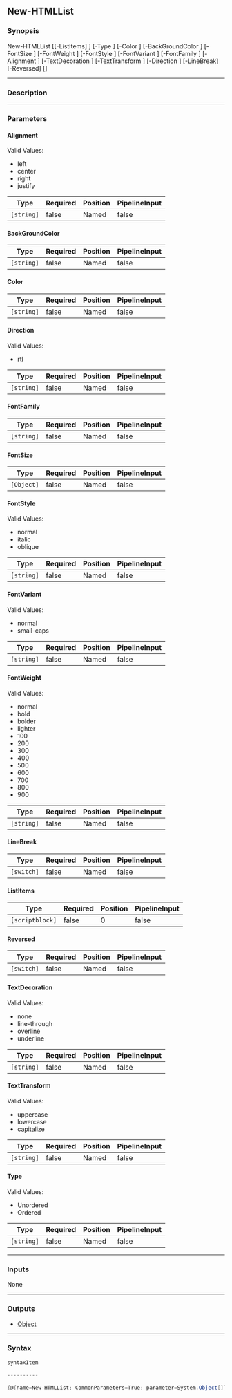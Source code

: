 New-HTMLList
------------




### Synopsis

New-HTMLList [[-ListItems] <scriptblock>] [-Type <string>] [-Color <string>] [-BackGroundColor <string>] [-FontSize <Object>] [-FontWeight <string>] [-FontStyle <string>] [-FontVariant <string>] [-FontFamily <string>] [-Alignment <string>] [-TextDecoration <string>] [-TextTransform <string>] [-Direction <string>] [-LineBreak] [-Reversed] [<CommonParameters>]




---


### Description


---


### Parameters
#### **Alignment**

Valid Values:

* left
* center
* right
* justify






|Type      |Required|Position|PipelineInput|
|----------|--------|--------|-------------|
|`[string]`|false   |Named   |false        |



#### **BackGroundColor**




|Type      |Required|Position|PipelineInput|
|----------|--------|--------|-------------|
|`[string]`|false   |Named   |false        |



#### **Color**




|Type      |Required|Position|PipelineInput|
|----------|--------|--------|-------------|
|`[string]`|false   |Named   |false        |



#### **Direction**

Valid Values:

* rtl






|Type      |Required|Position|PipelineInput|
|----------|--------|--------|-------------|
|`[string]`|false   |Named   |false        |



#### **FontFamily**




|Type      |Required|Position|PipelineInput|
|----------|--------|--------|-------------|
|`[string]`|false   |Named   |false        |



#### **FontSize**




|Type      |Required|Position|PipelineInput|
|----------|--------|--------|-------------|
|`[Object]`|false   |Named   |false        |



#### **FontStyle**

Valid Values:

* normal
* italic
* oblique






|Type      |Required|Position|PipelineInput|
|----------|--------|--------|-------------|
|`[string]`|false   |Named   |false        |



#### **FontVariant**

Valid Values:

* normal
* small-caps






|Type      |Required|Position|PipelineInput|
|----------|--------|--------|-------------|
|`[string]`|false   |Named   |false        |



#### **FontWeight**

Valid Values:

* normal
* bold
* bolder
* lighter
* 100
* 200
* 300
* 400
* 500
* 600
* 700
* 800
* 900






|Type      |Required|Position|PipelineInput|
|----------|--------|--------|-------------|
|`[string]`|false   |Named   |false        |



#### **LineBreak**




|Type      |Required|Position|PipelineInput|
|----------|--------|--------|-------------|
|`[switch]`|false   |Named   |false        |



#### **ListItems**




|Type           |Required|Position|PipelineInput|
|---------------|--------|--------|-------------|
|`[scriptblock]`|false   |0       |false        |



#### **Reversed**




|Type      |Required|Position|PipelineInput|
|----------|--------|--------|-------------|
|`[switch]`|false   |Named   |false        |



#### **TextDecoration**

Valid Values:

* none
* line-through
* overline
* underline






|Type      |Required|Position|PipelineInput|
|----------|--------|--------|-------------|
|`[string]`|false   |Named   |false        |



#### **TextTransform**

Valid Values:

* uppercase
* lowercase
* capitalize






|Type      |Required|Position|PipelineInput|
|----------|--------|--------|-------------|
|`[string]`|false   |Named   |false        |



#### **Type**

Valid Values:

* Unordered
* Ordered






|Type      |Required|Position|PipelineInput|
|----------|--------|--------|-------------|
|`[string]`|false   |Named   |false        |





---


### Inputs
None




---


### Outputs
* [Object](https://learn.microsoft.com/en-us/dotnet/api/System.Object)






---


### Syntax
```PowerShell
syntaxItem
```
```PowerShell
----------
```
```PowerShell
{@{name=New-HTMLList; CommonParameters=True; parameter=System.Object[]}}
```
